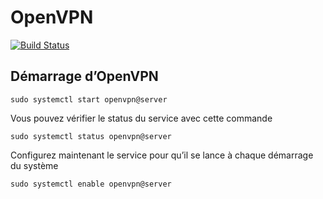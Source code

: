 # OpenVPN

[![Build Status](https://travis-ci.org/joemccann/dillinger.svg?branch=master)](https://travis-ci.org/joemccann/dillinger)

## Démarrage d’OpenVPN

````shell
sudo systemctl start openvpn@server
````

Vous pouvez vérifier le status du service avec cette commande

````shell
sudo systemctl status openvpn@server
````

Configurez maintenant le service pour qu’il se lance à chaque démarrage du système

````shell
sudo systemctl enable openvpn@server
````

